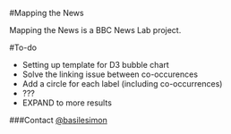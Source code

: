 #Mapping the News

Mapping the News is a BBC News Lab project.

#To-do

- Setting up template for D3 bubble chart
- Solve the linking issue between co-occurences
- Add a circle for each label (including co-occurrences)
- ???
- EXPAND to more results

###Contact
[@basilesimon](http://twitter.com/basilesimon)
